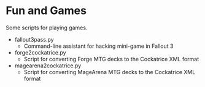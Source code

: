# Fun and Games

Some scripts for playing games.

* fallout3pass.py
    * Command-line assistant for hacking mini-game in Fallout 3
* forge2cockatrice.py
    * Script for converting Forge MTG decks to the Cockatrice XML format
* magearena2cockatrice.py
    * Script for converting MageArena MTG decks to the Cockatrice XML format
